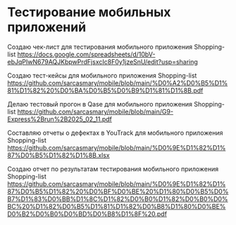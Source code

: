 # Тестирование мобильных приложений

Создаю чек-лист для тестирования мобильного приложения Shopping-list
https://docs.google.com/spreadsheets/d/10bV-ebJqPIwN679AQJKbpwPrdFjsxcIc8F0y1jzeSnU/edit?usp=sharing

Создаю тест-кейсы для мобильного приложения Shopping-list
https://github.com/sarcasmary/mobile/blob/main/%D0%A2%D0%B5%D1%81%D1%82%20%D0%BA%D0%B5%D0%B9%D1%81%D1%8B.pdf

Делаю тестовый прогон в Qase для мобильного приложения Shopping-list
https://github.com/sarcasmary/mobile/blob/main/G9-Express%2Brun%2B2025_02_11.pdf

Составляю отчеты о дефектах в YouTrack для мобильного приложения Shopping-list
https://github.com/sarcasmary/mobile/blob/main/%D0%9E%D1%82%D1%87%D0%B5%D1%82%D1%8B.xlsx

Создаю отчет по результатам тестирования мобильного приложения Shopping-list
https://github.com/sarcasmary/mobile/blob/main/%D0%9E%D1%82%D1%87%D0%B5%D1%82%20%D0%BF%D0%BE%20%D1%80%D0%B5%D0%B7%D1%83%D0%BB%D1%8C%D1%82%D0%B0%D1%82%D0%B0%D0%BC%20%D1%82%D0%B5%D1%81%D1%82%D0%B8%D1%80%D0%BE%D0%B2%D0%B0%D0%BD%D0%B8%D1%8F%20.pdf
